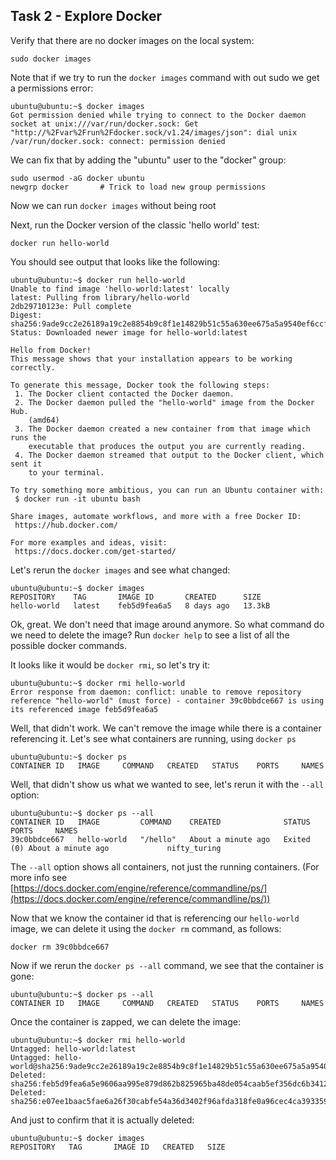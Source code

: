 ## Task 2 - Explore Docker

Verify that there are no docker images on the local system:

```
sudo docker images
```

Note that if we try to run the `docker images` command with out sudo we get a permissions error:

```
ubuntu@ubuntu:~$ docker images
Got permission denied while trying to connect to the Docker daemon socket at unix:///var/run/docker.sock: Get "http://%2Fvar%2Frun%2Fdocker.sock/v1.24/images/json": dial unix /var/run/docker.sock: connect: permission denied
```

We can fix that by adding the "ubuntu" user to the "docker" group:

```
sudo usermod -aG docker ubuntu
newgrp docker       # Trick to load new group permissions
```

Now we can run `docker images` without being root 

Next, run the Docker version of the classic 'hello world' test:

```
docker run hello-world
```

You should see output that looks like the following:

```
ubuntu@ubuntu:~$ docker run hello-world
Unable to find image 'hello-world:latest' locally
latest: Pulling from library/hello-world
2db29710123e: Pull complete
Digest: sha256:9ade9cc2e26189a19c2e8854b9c8f1e14829b51c55a630ee675a5a9540ef6ccf
Status: Downloaded newer image for hello-world:latest

Hello from Docker!
This message shows that your installation appears to be working correctly.

To generate this message, Docker took the following steps:
 1. The Docker client contacted the Docker daemon.
 2. The Docker daemon pulled the "hello-world" image from the Docker Hub.
    (amd64)
 3. The Docker daemon created a new container from that image which runs the
    executable that produces the output you are currently reading.
 4. The Docker daemon streamed that output to the Docker client, which sent it
    to your terminal.

To try something more ambitious, you can run an Ubuntu container with:
 $ docker run -it ubuntu bash

Share images, automate workflows, and more with a free Docker ID:
 https://hub.docker.com/

For more examples and ideas, visit:
 https://docs.docker.com/get-started/

```

Let's rerun the `docker images` and see what changed:

```
ubuntu@ubuntu:~$ docker images
REPOSITORY    TAG       IMAGE ID       CREATED      SIZE
hello-world   latest    feb5d9fea6a5   8 days ago   13.3kB

```

Ok, great. We don't need that image around anymore. So what command do we need to delete the image? Run `docker help` to see a list of all the possible docker commands.

It looks like it would be `docker rmi`, so let's try it:

```
ubuntu@ubuntu:~$ docker rmi hello-world
Error response from daemon: conflict: unable to remove repository reference "hello-world" (must force) - container 39c0bbdce667 is using its referenced image feb5d9fea6a5
```

Well, that didn't work. We can't remove the image while there is a container referencing it. Let's see what containers are running, using `docker ps`

```
ubuntu@ubuntu:~$ docker ps
CONTAINER ID   IMAGE     COMMAND   CREATED   STATUS    PORTS     NAMES
```

Well, that didn't show us what we wanted to see, let's rerun it with the `--all` option:

```
ubuntu@ubuntu:~$ docker ps --all
CONTAINER ID   IMAGE         COMMAND    CREATED              STATUS                          PORTS     NAMES
39c0bbdce667   hello-world   "/hello"   About a minute ago   Exited (0) About a minute ago             nifty_turing
```

The `--all` option shows all containers, not just the running containers. (For more info see [https://docs.docker.com/engine/reference/commandline/ps/](https://docs.docker.com/engine/reference/commandline/ps/))

Now that we know the container id that is referencing our `hello-world` image, we can delete it using the `docker rm` command, as follows:

```
docker rm 39c0bbdce667
```

Now if we rerun the `docker ps --all` command, we see that the container is gone:

```
ubuntu@ubuntu:~$ docker ps --all
CONTAINER ID   IMAGE     COMMAND   CREATED   STATUS    PORTS     NAMES
```

Once the container is zapped, we can delete the image:

```
ubuntu@ubuntu:~$ docker rmi hello-world
Untagged: hello-world:latest
Untagged: hello-world@sha256:9ade9cc2e26189a19c2e8854b9c8f1e14829b51c55a630ee675a5a9540ef6ccf
Deleted: sha256:feb5d9fea6a5e9606aa995e879d862b825965ba48de054caab5ef356dc6b3412
Deleted: sha256:e07ee1baac5fae6a26f30cabfe54a36d3402f96afda318fe0a96cec4ca393359
```

And just to confirm that it is actually deleted:

```
ubuntu@ubuntu:~$ docker images
REPOSITORY   TAG       IMAGE ID   CREATED   SIZE
```
